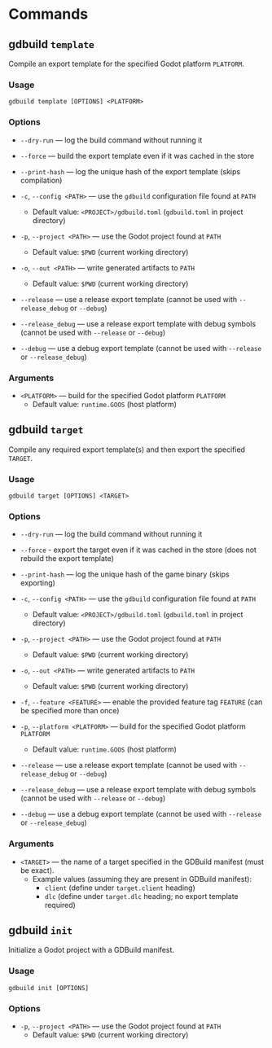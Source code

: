 # Commands

## **gdbuild `template`**

Compile an export template for the specified Godot platform `PLATFORM`.

### Usage

`gdbuild template [OPTIONS] <PLATFORM>`

### Options

- `--dry-run` — log the build command without running it
- `--force` — build the export template even if it was cached in the store
- `--print-hash` — log the unique hash of the export template (skips compilation)

- `-c`, `--config <PATH>` — use the `gdbuild` configuration file found at `PATH`
  - Default value: `<PROJECT>/gdbuild.toml` (`gdbuild.toml` in project directory)
- `-p`, `--project <PATH>` — use the Godot project found at `PATH`
  - Default value: `$PWD` (current working directory)
- `-o`, `--out <PATH>` — write generated artifacts to `PATH`
  - Default value: `$PWD` (current working directory)

- `--release` — use a release export template (cannot be used with `--release_debug` or `--debug`)
- `--release_debug` — use a release export template with debug symbols (cannot be used with `--release` or `--debug`)
- `--debug` — use a debug export template (cannot be used with `--release` or `--release_debug`)

### Arguments

- `<PLATFORM>` — build for the specified Godot platform `PLATFORM`
  - Default value: `runtime.GOOS` (host platform)

## **gdbuild `target`**

Compile any required export template(s) and then export the specified `TARGET`.

### Usage

`gdbuild target [OPTIONS] <TARGET>`

### Options

- `--dry-run` — log the build command without running it
- `--force` - export the target even if it was cached in the store (does not rebuild the export template)
- `--print-hash` — log the unique hash of the game binary (skips exporting)

- `-c`, `--config <PATH>` — use the `gdbuild` configuration file found at `PATH`
  - Default value: `<PROJECT>/gdbuild.toml` (`gdbuild.toml` in project directory)
- `-p`, `--project <PATH>` — use the Godot project found at `PATH`
  - Default value: `$PWD` (current working directory)
- `-o`, `--out <PATH>` — write generated artifacts to `PATH`
  - Default value: `$PWD` (current working directory)

- `-f`, `--feature <FEATURE>` — enable the provided feature tag `FEATURE` (can be specified more than once)
- `-p`, `--platform <PLATFORM>` — build for the specified Godot platform `PLATFORM`
  - Default value: `runtime.GOOS` (host platform)
- `--release` — use a release export template (cannot be used with `--release_debug` or `--debug`)
- `--release_debug` — use a release export template with debug symbols (cannot be used with `--release` or `--debug`)
- `--debug` — use a debug export template (cannot be used with `--release` or `--release_debug`)

### Arguments

- `<TARGET>` — the name of a target specified in the GDBuild manifest (must be exact).
  - Example values (assuming they are present in GDBuild manifest):
    - `client` (define under `target.client` heading)
    - `dlc` (define under `target.dlc` heading; no export template required)

## **gdbuild `init`**

Initialize a Godot project with a GDBuild manifest.

### Usage

`gdbuild init [OPTIONS]`

### Options

- `-p`, `--project <PATH>` — use the Godot project found at `PATH`
  - Default value: `$PWD` (current working directory)

